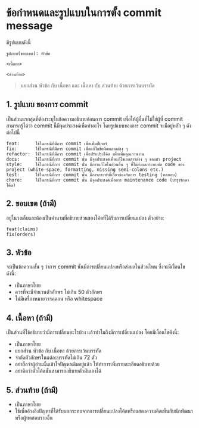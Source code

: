 # ข้อกำหนดและรูปแบบในการตั้ง commit message 
มีรูปแบบดังนี้
```
รูปแบบ(ขอบเขต): หัวข้อ

<เนื้อหา>

<ส่วนท้าย>
```
>แยกส่วน หัวข้อ กับ เนื้อหา และ เนื้อหา กับ ส่วนท้าย ด้วยการเว้นบรรทัด

## 1. รูปแบบ ของการ commit
เป็นส่วนแรกสุดที่ต้องระบุในข้อความอธิบายก่อนการ commit เพื่อให้ผู้อื่นที่ไม่ใช่ผู้ที่ commit สามารถรู้ได้ว่า commit นี้มีจุดประสงค์เพื่อทำอะไร โดยรูปแบบของการ commit จะมีอยู่หลัก ๆ ดังต่อไปนี้
```
feat:      ใช้ในกรณีที่มีการ commit เพื่อเพื่มฟีเจอร์
fix:       ใช้ในกรณีที่มีการ commit เพื่อแก้ไขข้อผิดพลาดต่าง ๆ
refactor:  ใช้ในกรณีที่มีการ commit เพื่อปรับปรุงโค้ด เพื่อเพิ่มคุณภาพงาน
docs:      ใช้ในกรณีที่การ commit นั้น มีจุดประสงค์เพื่อแก้ไขเอกสารต่าง ๆ ของตัว project
style:     ใช้ในกรณีที่การ commit นั้น มีการแก้ไขในส่วนอื่น ๆ ที่ไม่ส่งผลกระทบต่อ code ของ project (white-space, formatting, missing semi-colons etc.)
test:      ใช้ในกรณีที่การ commit นั้น มีการกระทำที่เกี่ยวข้องกับการ testing (ทดสอบ)
chore:     ใช้ในกรณีที่การ commit นั้น มีจุดประสงค์เพื่อการ maintenance code (บำรุงรักษาโค้ด)
```
## 2. ขอบเขต (ถ้ามี)
อยู่ในวงเล็บและต้องเป็นคำนามที่อธิบายส่วนของโค้ดที่ได้รับการเปลี่ยนแปลง
ตัวอย่าง:
```
feat(claims)
fix(orders)
```
## 3. หัวข้อ
จะเป็นข้อความสั้น ๆ ว่าการ commit นั้นมีการเปลี่ยนแปลงหรือส่งผลในส่วนไหน ซึ่งจะมีเงื่อนไขดังนี้:
- เป็นภาษาไทย
- ควรที่จะมีจำนวนตัวอักษร ไม่เกิน 50 ตัวอักษร
- ไม่มีเครื่องหมายวรรคตอน หรือ whitespace
## 4. เนื้อหา (ถ้ามี)
เป็นส่วนที่ใช้อธิบายว่ามีการเปลี่ยนอะไรบ้าง แล้วทำไมถึงมีการเปลี่ยนแปลง โดยมีเงื่อนไขดังนี้:
- เป็นภาษาไทย
- แยกส่วน หัวข้อ กับ เนื้อหา ด้วยการเว้นบรรทัด 
- จำกัดตัวอักษรในแต่ละบรรทัดไม่เกิน 72 ตัว
- อย่าถือว่าผู้อ่านนั้นเข้าใจปัญหาเดิมอยู่แล้ว ให้ทำการเพิ่มรายละเอียดอธิบายด้วย
- อย่าคิดว่าตัวโค้ดนั้นสามารถอธิบายตัวมันเองได้

## 5. ส่วนท้าย (ถ้ามี)
- เป็นภาษาไทย
- ใช้เพื่ออ้างอิงปัญหาที่ได้รับผลกระทบจากการเปลี่ยนแปลงโค้ดหรือแสดงความคิดเห็นกับนักพัฒนาหรือผู้ทดสอบรายอื่น
